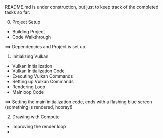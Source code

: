 README.md is under construction, but just to keep track of the completed tasks so far:

0. Project Setup

- Building Project
- Code Walkthrough

==> Dependencies and Project is set up.

1. Initializing Vulkan

- Vulkan Initialization
- Vulkan Initialization Code
- Executing Vulkan Commands
- Setting up Vulkan Commands
- Rendering Loop
- Mainloop Code

==> Setting the main initialization code, ends with a flashing blue screen (something is rendered, hooray!)

2. Drawing with Compute

- Improving the render loop
- 